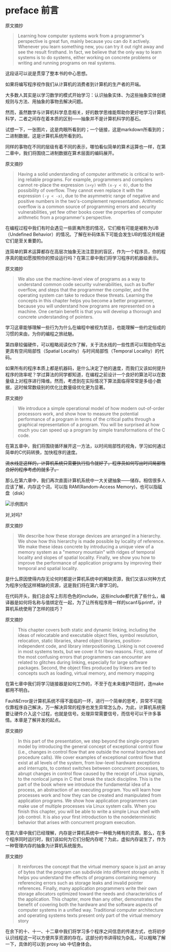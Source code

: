 # preface 前言

原文摘抄

> Learning how computer systems work from a programmer's perspective is great fun, mainly because you can do it actively. Whenever you learn something new, you can try it out right away and see the result firsthand. In fact, we believe that the only way to learn systems is to do systems, either working on concrete problems or writing and running programs on real systems.

这段话可以说是贯穿了整本书的中心思想。

如果将编写程序视作我们从计算机的消费者到计算机的生产者的开端。

大多数人其实是以学习数学的模式开始学习：认识抽象实体、为这些抽象实体创建规则与方法、用抽象的事物去解决问题。

然而，虽然数学与计算机科学息息相关，好的数学思维能帮助你更好地学习计算机科学，二者之间存在着本质的区别——抽象并不是计算机科学的基石。

试想一下，一张图片，这是肉眼所看到的；一个链接，这是markdown所看到的；二进制数据，这是计算机系统所看到的。

同样的事物在不同的层级有着不同的表示，哪怕看似简单的算术运算也一样，在第二章中，我们将围绕二进制数据在算术层面的编码展开。

原文摘抄

> Having a solid understanding of computer arithmetic is critical to writ-ing reliable programs. For example, programmers and compilers cannot re-place the expression `(x<y)` with `(x-y < 0)`, due to the possibility of overflow. They cannot even replace it with the expression `(-y < -x)`, due to the asymmetric range of negative and positive numbers in the two's-complement representation. Arithmetic overflow is a common source of programming errors and security vulnerabilities, yet few other books cover the properties of computer arithmetic from a programmer's perspective.

在编程过程中我们有时会遇见一些匪夷所思的情况，它们极有可能是被称为UB（Undefined Behavior）的情况。了解在补码体系下可能会发生UB的情况并规避它们是至关重要的。

连简单的算术运算都存在高层次抽象无法注意到的盲区，作为一个程序员，你的程序真的能如愿按照你的预设运行吗？在第三章中我们将学习程序的机器级表示。

原文摘抄

> We also use the machine-level view of programs as a way to understand common code security vulnerabilities, such as buffer overflow, and steps that the programmer the compiler, and the operating system can take to reduce these threats. Learning the concepts in this chapter helps you become a better programmer, because you will understand how programs are represented on a machine. One certain benefit is that you will develop a thorough and concrete understanding of pointers.

学习这章能够理解一些行为为什么在编程中被视为禁忌，也能理解一些约定俗成的习惯的来由，为你的编程之旅祛魅。

第四章较偏硬件，可以粗略阅读仅作了解，关于流水线的一些性质可以帮助你写出更具有空间局部性（Spatial Locality）与时间局部性（Temporal Locality）的代码。

如果所有的程序本质上都是机器码，是什么决定了他的速度，而我们又该如何提升程序的效率呢？学过算法的同学都知道，在编程之前设计一个良好的算法可以在数量级上对程序进行降维。然而，考虑到在实际情况下算法面临得常常是多组小数据，这时候常数级别的优化比数量级优化更为显著。

原文摘抄

> We introduce a simple operational model of how modern out-of-order processors work, and show how to measure the potential performance of a program in terms of the critical paths through a graphical representation of a program. You will be surprised at how much you can speed up a program by simple transformations of the C code.

在第五章中，我们将围绕循环展开这一方法，以时间局部性的视角，学习如何通过简单的C代码转换，加快程序的速度。

~~流水线是这样的，计算机系统只需要执行指令就好了，程序员如何写出时间局部性良好的程序考虑的就多了。~~

那么在第六章中，我们再次直面计算机系统中一大关键抽象——储存。相信很多人应该了解，内存这个词，可以指 RAM(Random-Access Memory)，也可以指磁盘（disk）

![示例图片](../static/static0/image.png)

对,对吗?

原文摘抄

> We describe how these storage devices are arranged in a hierarchy. We show how this hierarchy is made possible by locality of reference. We make these ideas concrete by introducing a unique view of a memory system as a "memory mountain" with ridges of temporal locality and slopes of spatial locality. Finally, we show you how to improve the performance of application programs by improving their temporal and spatial locality.

是什么原因使得内存无论何时都是计算机系统中的稀缺资源，我们又该以何种方式为程序分配这样稀缺的资源，这是我们将在第六章学习的。

在代码开头，我们总会写上形形色色的include，这些include都代表了些什么，编译器是如何将名称与值绑定在一起，为了让所有程序用一样的scanf与printf，计算机系统使用了怎样的技巧？

原文摘抄

> This chapter covers both static and dynamic linking, including the ideas of relocatable and executable object files, symbol resolution, relocation, static libraries, shared object libraries, position-independent code, and library interpositioning. Linking is not covered in most systems texts, but we cover it for two reasons. First, some of the most confusing errors that programmers can encounter are related to glitches during linking, especially for large software packages. Second, the object files produced by linkers are tied to concepts such as loading, virtual memory, and memory mapping

在第七章中我们将学习链接器是如何工作的，不至于在未来维护项目时，连make都用不明白。

Fault&Error是计算机系统不得不面临的一环，进行一个简单的思考，异常不可能仅靠程序自己解决，万一解决异常的程序也发生异常怎么办，为此，计算机系统需要让硬件介入这个过程，也就是信号。处理异常需要信号，而信号可以干许多事情。本章是了解并发的起点。

原文摘抄

> In this part of the presentation, we step beyond the single-program model by introducing the general concept of exceptional control flow (i.e., changes in control flow that are outside the normal branches and procedure calls). We cover examples of exceptional control flow that exist at all levels of the system, from low-level hardware exceptions and interrupts, to context switches between concurrent processes, to abrupt changes in control flow caused by the receipt of Linux signals, to the nonlocal jumps in C that break the stack discipline. This is the part of the book where we introduce the fundamental idea of a process, an abstraction of an executing program. You will learn how processes work and how they can be created and manipulated from application programs. We show how application programmers can make use of multiple processes via Linux system calls. When you finish this chapter, you will be able to write a simple Linux shell with job control. It is also your first introduction to the nondeterministic behavior that arises with concurrent program execution.

在第六章中我们已经理解，内存是计算机系统中一种极为稀有的资源。那么，在多个程序同时运行时，我们该如何为它们分配内存呢？为此，虚拟内存诞生了，作为一种管理内存的抽象为计算机系统服务。

原文摘抄

> It reinforces the concept that the virtual memory space is just an array of bytes that the program can subdivide into different storage units. It helps you understand the effects of programs containing memory referencing errors such as storage leaks and invalid pointer references. Finally, many application programmers write their own storage allocators optimized toward the needs and characteristics of the application. This chapter, more than any other, demonstrates the benefit of covering both the hardware and the software aspects of computer systems in a unified way. Traditional computer architecture and operating systems texts present only part of the virtual memory story

在余下的十、十一、十二章中我们将学习多个程序之间信息的传递方式，也将初步认识线程这一可以方便共享资源的存在。这部分的书讲得较为杂乱，可以粗略了解一下，具体的可以到 proxy lab 中切身体会。
